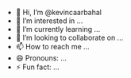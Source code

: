 - 👋 Hi, I’m @kevincaarbahal
- 👀 I’m interested in ...
- 🌱 I’m currently learning ...
- 💞️ I’m looking to collaborate on ...
- 📫 How to reach me ...
- 😄 Pronouns: ...
- ⚡ Fun fact: ...

<!---
kevincaarbahal/kevincaarbahal is a ✨ special ✨ repository because its `README.md` (this file) appears on your GitHub profile.
You can click the Preview link to take a look at your changes.
--->
